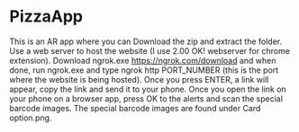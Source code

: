 # PizzaApp
This is an AR app where you can 
Download the zip and extract the folder. Use a web server to host the website (I use 2.00 OK! webserver for chrome extension). Download ngrok.exe https://ngrok.com/download and when done, run ngrok.exe and type ngrok http PORT_NUMBER (this is the port where the website is being hosted). Once you press ENTER, a link will appear, copy the link and send it to your phone. Once you open the link on your phone on a browser app, press OK to the alerts and scan the special barcode images. The special barcode images are found under Card option.png.
